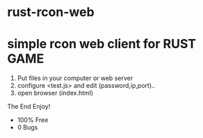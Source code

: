 # rust-rcon-web
# simple rcon web client for RUST GAME

1) Put files in your computer or web server
2) configure <test.js> and edit (password,ip,port)..
3) open browser (index.html)

The End Enjoy!

- 100% Free
- 0 Bugs
